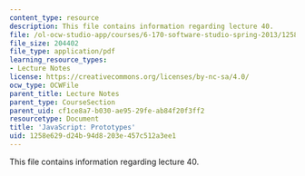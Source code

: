 ```yaml
---
content_type: resource
description: This file contains information regarding lecture 40.
file: /ol-ocw-studio-app/courses/6-170-software-studio-spring-2013/1258e629d24b94d8203e457c512a3ee1_MIT6_170S13_40-java-prot.pdf
file_size: 204402
file_type: application/pdf
learning_resource_types:
- Lecture Notes
license: https://creativecommons.org/licenses/by-nc-sa/4.0/
ocw_type: OCWFile
parent_title: Lecture Notes
parent_type: CourseSection
parent_uid: cf1ce8a7-b030-ae95-29fe-ab84f20f3ff2
resourcetype: Document
title: 'JavaScript: Prototypes'
uid: 1258e629-d24b-94d8-203e-457c512a3ee1
---
```

This file contains information regarding lecture 40.